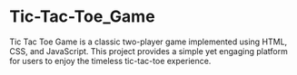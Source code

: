 # Tic-Tac-Toe_Game
 Tic Tac Toe Game is a classic two-player game implemented using HTML, CSS, and JavaScript. This project provides a simple yet engaging platform for users to enjoy the timeless tic-tac-toe experience.
